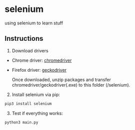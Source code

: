 # selenium
using selenium to learn stuff


## Instructions
1. Download drivers
- Chrome driver: [chromedriver](https://chromedriver.chromium.org/downloads)
- Firefox driver: [geckodriver](https://github.com/mozilla/geckodriver/releases)

  Once downloaded, unzip packages and transfer chromedriver/geckodriver(.exe) to this folder (/selenium).

2. Install selenium via pip:
```bash
pip3 install selenium
```

3. Test if everything works:
```bash
python3 main.py
```